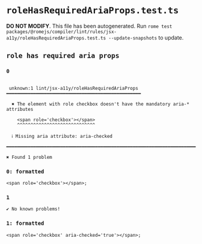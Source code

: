 # `roleHasRequiredAriaProps.test.ts`

**DO NOT MODIFY**. This file has been autogenerated. Run `rome test packages/@romejs/compiler/lint/rules/jsx-a11y/roleHasRequiredAriaProps.test.ts --update-snapshots` to update.

## `role has required aria props`

### `0`

```

 unknown:1 lint/jsx-a11y/roleHasRequiredAriaProps ━━━━━━━━━━━━━━━━━━━━━━━━━━━━━━━━━━━━━━━━━━━━━━━━━━

  ✖ The element with role checkbox doesn't have the mandatory aria-* attributes

    <span role='checkbox'></span>
    ^^^^^^^^^^^^^^^^^^^^^^^^^^^^^

  ℹ Missing aria attribute: aria-checked

━━━━━━━━━━━━━━━━━━━━━━━━━━━━━━━━━━━━━━━━━━━━━━━━━━━━━━━━━━━━━━━━━━━━━━━━━━━━━━━━━━━━━━━━━━━━━━━━━━━━

✖ Found 1 problem

```

### `0: formatted`

```
<span role='checkbox'></span>;

```

### `1`

```
✔ No known problems!

```

### `1: formatted`

```
<span role='checkbox' aria-checked='true'></span>;

```
